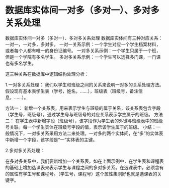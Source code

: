 # 数据库实体间一对多（多对一）、多对多关系处理
数据库实体间一对多（多对一）、多对多关系处理
数据库实体间有三种对应关系：一对一，一对多，多对多。
一对一关系示例：一个学生对应一个学生档案材料，或者每个人都有唯一的身份证编号。
一对多关系示例：一个学生只属于一个班，但是一个学院有多名学生。
多对多关系示例：一个学生可以选择多门课，一门课也有多名学生。

这三种关系在数据库中逻辑结构处理分析：

1.一对多关系处理：
我们以学生和班级之间的关系来说明一对多的关系处理方法。
假设现有基本表学生表（学号，姓名，……），班级表（班级号，备注信息，……）。

                       
方法一：
新增一个关系表，用来表示学生与班级的属于关系，该关系表包含字段（学生号，班级号）。通过学生号与班级号的对应关系表示学生属于的班级。
方法二：
在学生表中新增字段（班级号），该字段作为学生表的外键与班级表中的班级号关联。每一个学生实体在班级号字段的值，表示该学生属于的班级。
小结：一般情况下，一对多关系采用方法二来处理。一对多的两个实体间，在“多”的实体表中新增一个字段，该字段是“一”实体表的主键。

2.多对多关系处理：

 

在多对多关系中，我们要新增加一个关系表。如在上面示例中，在学生表和课程表的基础上增加选课表来表示学生与课程之间的多对多关系。在选课表中，必须含有的属性有学生号和课程号。（学生号，课程号）这个属性集刚好也就是选课表的关键字。

 